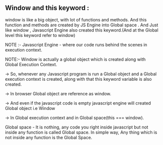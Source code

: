## Window and this keyword :

window is like a big object, with lot of functions and methods. And this function and methods are created by JS Engine into Global space .
And Just like window , Javascript Engine also created this keyword.(And at the Global level this keyword refer to window)

NOTE :- Javascript Engine - where our code runs behind the scenes in execution context.

NOTE:- Window is actually a global object which is created along with Global Execution Context.

-> So, whenever any Javascript program is run a Global object and a Global execution context is created, 
   along with that this keyword variable is also created.

-> In browser Global object are reference as window. 

-> And even if the javascript code is empty javascript engine will created Global object i.e Window

-> In Global execution context and in Global space(this === window). 

Global space - It is nothing, any code you right inside javascript but not inside any function is called Global space.
               In simple way, Any thing which is not inside any function is the Global Space. 

